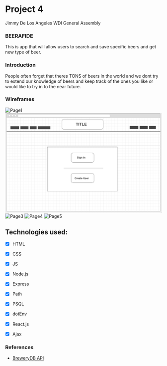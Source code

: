 # Project 4
Jimmy De Los Angeles
WDI General Assembly

### BEERAFIDE

This is app that will allow users to search and save specific beers and get new type of beer.

### Introduction
People often forget that theres TONS of beers in the world and we dont try to extend our knowledge of beers and keep track of the ones you like or would like to try in to the near future.


### Wireframes
![Page1](/views/images/pic0.png)
![Page2](/views/images/pic1.png)
![Page3](/views/images/pic2.jpg)
![Page4](/views/images/pic3.jpg)
![Page5](/views/images/pic4.jpg)

## Technologies used:
- [x] HTML
- [x] CSS
- [x] JS
- [x] Node.js
- [x] Express
- [x] Path
- [x] PSQL
- [x] dotEnv
- [x] React.js
- [x] Ajax


### References
- [BreweryDB API](https://api.brewerydb.com/v2/)

